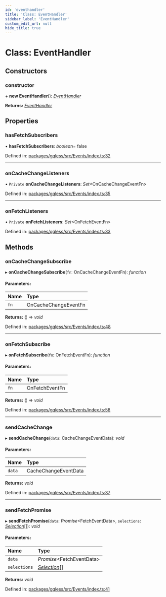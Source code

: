 ```yaml
---
id: 'eventhandler'
title: 'Class: EventHandler'
sidebar_label: 'EventHandler'
custom_edit_url: null
hide_title: true
---
```


# Class: EventHandler

## Constructors

### constructor

\+ **new EventHandler**(): [_EventHandler_](eventhandler.md)

**Returns:** [_EventHandler_](eventhandler.md)

## Properties

### hasFetchSubscribers

• **hasFetchSubscribers**: _boolean_= false

Defined in: [packages/gqless/src/Events/index.ts:32](https://github.com/PabloSzx/gqless/blob/master/packages/gqless/src/Events/index.ts#L32)

---

### onCacheChangeListeners

• `Private` **onCacheChangeListeners**: _Set_<OnCacheChangeEventFn\>

Defined in: [packages/gqless/src/Events/index.ts:35](https://github.com/PabloSzx/gqless/blob/master/packages/gqless/src/Events/index.ts#L35)

---

### onFetchListeners

• `Private` **onFetchListeners**: _Set_<OnFetchEventFn\>

Defined in: [packages/gqless/src/Events/index.ts:33](https://github.com/PabloSzx/gqless/blob/master/packages/gqless/src/Events/index.ts#L33)

## Methods

### onCacheChangeSubscribe

▸ **onCacheChangeSubscribe**(`fn`: OnCacheChangeEventFn): _function_

#### Parameters:

| Name | Type                 |
| :--- | :------------------- |
| `fn` | OnCacheChangeEventFn |

**Returns:** () => _void_

Defined in: [packages/gqless/src/Events/index.ts:48](https://github.com/PabloSzx/gqless/blob/master/packages/gqless/src/Events/index.ts#L48)

---

### onFetchSubscribe

▸ **onFetchSubscribe**(`fn`: OnFetchEventFn): _function_

#### Parameters:

| Name | Type           |
| :--- | :------------- |
| `fn` | OnFetchEventFn |

**Returns:** () => _void_

Defined in: [packages/gqless/src/Events/index.ts:58](https://github.com/PabloSzx/gqless/blob/master/packages/gqless/src/Events/index.ts#L58)

---

### sendCacheChange

▸ **sendCacheChange**(`data`: CacheChangeEventData): _void_

#### Parameters:

| Name   | Type                 |
| :----- | :------------------- |
| `data` | CacheChangeEventData |

**Returns:** _void_

Defined in: [packages/gqless/src/Events/index.ts:37](https://github.com/PabloSzx/gqless/blob/master/packages/gqless/src/Events/index.ts#L37)

---

### sendFetchPromise

▸ **sendFetchPromise**(`data`: _Promise_<FetchEventData\>, `selections`: [_Selection_](selection.md)[]): _void_

#### Parameters:

| Name         | Type                          |
| :----------- | :---------------------------- |
| `data`       | _Promise_<FetchEventData\>    |
| `selections` | [_Selection_](selection.md)[] |

**Returns:** _void_

Defined in: [packages/gqless/src/Events/index.ts:41](https://github.com/PabloSzx/gqless/blob/master/packages/gqless/src/Events/index.ts#L41)
